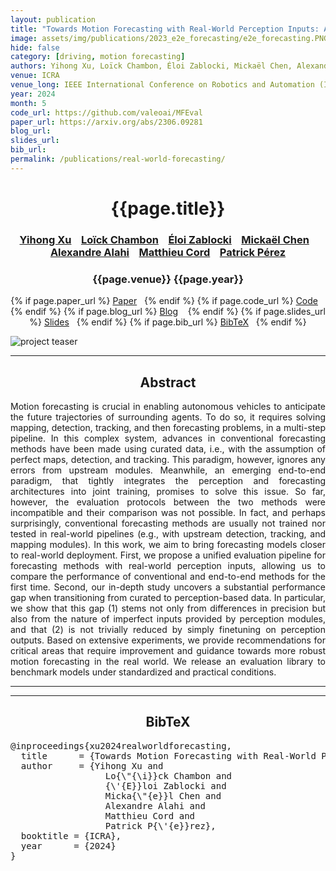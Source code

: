 ```yaml
---
layout: publication
title: "Towards Motion Forecasting with Real-World Perception Inputs: Are End-to-End Approaches Competitive?" 
image: assets/img/publications/2023_e2e_forecasting/e2e_forecasting.PNG
hide: false
category: [driving, motion forecasting]
authors: Yihong Xu, Loïck Chambon, Éloi Zablocki, Mickaël Chen, Alexandre Alahi, Matthieu Cord, Patrick Pérez
venue: ICRA
venue_long: IEEE International Conference on Robotics and Automation (ICRA)
year: 2024
month: 5
code_url: https://github.com/valeoai/MFEval
paper_url: https://arxiv.org/abs/2306.09281
blog_url: 
slides_url: 
bib_url: 
permalink: /publications/real-world-forecasting/
---
```


<h1 align="center"> {{page.title}} </h1>
<!-- Simple call of authors -->
<!-- <h3 align="center"> {{page.authors}} </h3> -->
<!-- Alternatively you can add links to author pages -->
<h3 align="center"> <a href="https://scholar.google.fr/citations?user=vMLRRVkAAAAJ">Yihong Xu</a> &nbsp;&nbsp; <a href="https://loickch.github.io/">Loïck Chambon</a> &nbsp;&nbsp; <a href="https://eloiz.github.io">Éloi Zablocki</a> &nbsp;&nbsp; <a href="https://scholar.google.com/citations?user=QnRpMJAAAAAJ">Mickaël Chen</a> &nbsp;&nbsp; <a href="https://people.epfl.ch/alexandre.alahi">Alexandre Alahi</a>  &nbsp;&nbsp; <a href="https://cord.isir.upmc.fr/">Matthieu Cord</a> &nbsp;&nbsp; <a href="https://ptrckprz.github.io/">Patrick Pérez</a></h3>


<h3 align="center"> {{page.venue}} {{page.year}} </h3>

<div align="center">
  <p>
    {% if page.paper_url %}
    <a href="{{ page.paper_url }}"><i class="far fa-file-pdf"></i> Paper</a>&nbsp;&nbsp;
    {% endif %}
    {% if page.code_url %}
    <a href="{{ page.code_url }}"><i class="fab fa-github"></i> Code</a> &nbsp;&nbsp;
    {% endif %}
    {% if page.blog_url %}
    <a href="{{ page.blog_url }}"><i class="fab fa-blogger"></i> Blog</a> &nbsp;&nbsp;
    {% endif %}
    {% if page.slides_url %}
    <a href="{{ page.slides_url }}"><i class="far fa-file-pdf"></i> Slides</a>&nbsp;&nbsp;
    {% endif %}
    {% if page.bib_url %}
    <a href="{{ page.bib_url}}"><i class="far fa-file-alt"></i> BibTeX</a>&nbsp;&nbsp;
    {% endif %}
  </p>
</div>


<div class="publication-teaser">
    <img src="../../{{ page.image }}" alt="project teaser"/>
</div>


<hr>

<h2  align="center"> Abstract</h2>

<p align="justify">Motion forecasting is crucial in enabling autonomous vehicles to anticipate the future trajectories of surrounding agents. To do so, it requires solving mapping, detection, tracking, and then forecasting problems, in a multi-step pipeline. In this complex system, advances in conventional forecasting methods have been made using curated data, i.e., with the assumption of perfect maps, detection, and tracking. This paradigm, however, ignores any errors from upstream modules. Meanwhile, an emerging end-to-end paradigm, that tightly integrates the perception and forecasting architectures into joint training, promises to solve this issue. So far, however, the evaluation protocols between the two methods were incompatible and their comparison was not possible. In fact, and perhaps surprisingly, conventional forecasting methods are usually not trained nor tested in real-world pipelines (e.g., with upstream detection, tracking, and mapping modules). In this work, we aim to bring forecasting models closer to real-world deployment. First, we propose a unified evaluation pipeline for forecasting methods with real-world perception inputs, allowing us to compare the performance of conventional and end-to-end methods for the first time. Second, our in-depth study uncovers a substantial performance gap when transitioning from curated to perception-based data. In particular, we show that this gap (1) stems not only from differences in precision but also from the nature of imperfect inputs provided by perception modules, and that (2) is not trivially reduced by simply finetuning on perception outputs. Based on extensive experiments, we provide recommendations for critical areas that require improvement and guidance towards more robust motion forecasting in the real world. We release an evaluation library to benchmark models under standardized and practical conditions.</p>

<hr>
<hr>

<h2  align="center">BibTeX</h2>
<left>
  <pre class="bibtex-box">
@inproceedings{xu2024realworldforecasting,
  title      = {Towards Motion Forecasting with Real-World Perception Inputs: Are End-to-End Approaches Competitive?},
  author     = {Yihong Xu and
                  Lo{\"{\i}}ck Chambon and
                  {\'{E}}loi Zablocki and
                  Micka{\"{e}}l Chen and
                  Alexandre Alahi and
                  Matthieu Cord and
                  Patrick P{\'{e}}rez},
  booktitle = {ICRA},
  year      = {2024}
}
</pre>
</left>

<br>

